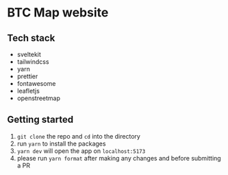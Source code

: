# BTC Map website

## Tech stack

- sveltekit
- tailwindcss
- yarn
- prettier
- fontawesome
- leafletjs
- openstreetmap

## Getting started

1. `git clone` the repo and `cd` into the directory
2. run `yarn` to install the packages
3. `yarn dev` will open the app on `localhost:5173`
4. please run `yarn format` after making any changes and before submitting a PR
